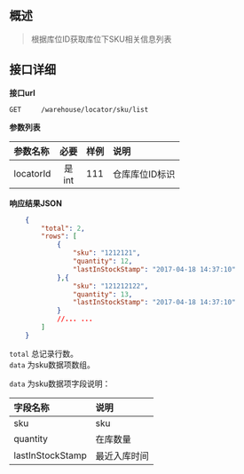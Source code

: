 ## 概述

> 根据库位ID获取库位下SKU相关信息列表

##   接口详细

**接口url**

```text
GET     /warehouse/locator/sku/list
```

**参数列表**

| 参数名称     |      必要       | 样例 | 说明          |
|:------------|:--------------:|:----|:--------------|
| locatorId   |  是 <br/> int  | 111 | 仓库库位ID标识 |

**响应结果JSON**

```json
    {
        "total": 2,
        "rows": [
            {
                "sku": "1212121",
                "quantity": 12,
                "lastInStockStamp": "2017-04-18 14:37:10"
            },{
                "sku": "121212122",
                "quantity": 13,
                "lastInStockStamp": "2017-04-18 14:37:10"
            }
            //... ...
        ]
    }
```

`total` 总记录行数。 <br />
`data` 为sku数据项数组。

`data` 为sku数据项字段说明：

| 字段名称          | 说明         |
|:-----------------|:------------|
| sku              | sku         |
| quantity         | 在库数量     |
| lastInStockStamp | 最近入库时间  |
